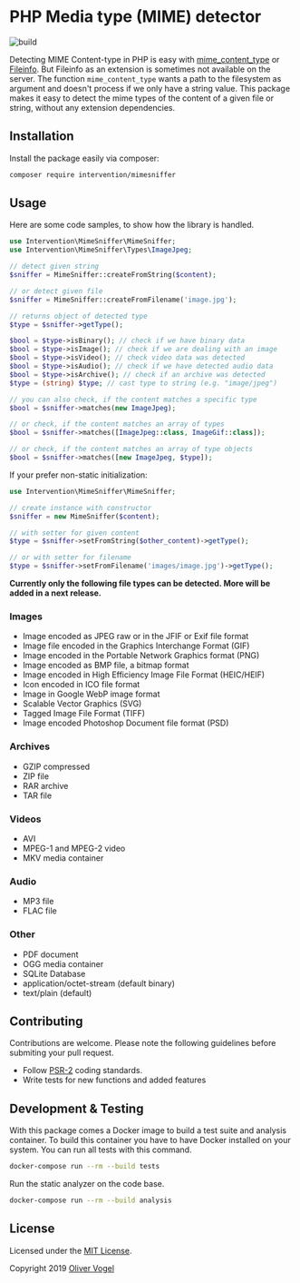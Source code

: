 # PHP Media type (MIME) detector

![build](https://github.com/Intervention/mimesniffer/workflows/build/badge.svg)

Detecting MIME Content-type in PHP is easy with [mime_content_type](https://www.php.net/manual/en/function.mime-content-type.php) or [Fileinfo](https://www.php.net/manual/en/book.fileinfo.php). But Fileinfo as an extension is sometimes not available on the server. The function `mime_content_type` wants a path to the filesystem as argument and doesn't process if we only have a string value. This package makes it easy to detect the mime types of the content of a given file or string, without any extension dependencies. 

## Installation

Install the package easily via composer:

```bash
composer require intervention/mimesniffer
```
## Usage

Here are some code samples, to show how the library is handled.

```php
use Intervention\MimeSniffer\MimeSniffer;
use Intervention\MimeSniffer\Types\ImageJpeg;

// detect given string
$sniffer = MimeSniffer::createFromString($content);

// or detect given file
$sniffer = MimeSniffer::createFromFilename('image.jpg');

// returns object of detected type 
$type = $sniffer->getType(); 

$bool = $type->isBinary(); // check if we have binary data
$bool = $type->isImage(); // check if we are dealing with an image
$bool = $type->isVideo(); // check video data was detected
$bool = $type->isAudio(); // check if we have detected audio data
$bool = $type->isArchive(); // check if an archive was detected
$type = (string) $type; // cast type to string (e.g. "image/jpeg")

// you can also check, if the content matches a specific type
$bool = $sniffer->matches(new ImageJpeg);

// or check, if the content matches an array of types
$bool = $sniffer->matches([ImageJpeg::class, ImageGif::class]);

// or check, if the content matches an array of type objects
$bool = $sniffer->matches([new ImageJpeg, $type]);
```

If your prefer non-static initialization:

```php
use Intervention\MimeSniffer\MimeSniffer;

// create instance with constructor
$sniffer = new MimeSniffer($content);

// with setter for given content
$type = $sniffer->setFromString($other_content)->getType();

// or with setter for filename
$type = $sniffer->setFromFilename('images/image.jpg')->getType();
```

**Currently only the following file types can be detected. More will be added in a next release.**

### Images

- Image encoded as JPEG raw or in the JFIF or Exif file format
- Image file encoded in the Graphics Interchange Format (GIF)
- Image encoded in the Portable Network Graphics format (PNG)
- Image encoded as BMP file, a bitmap format
- Image encoded in High Efficiency Image File Format (HEIC/HEIF)
- Icon encoded in ICO file format
- Image in Google WebP image format
- Scalable Vector Graphics (SVG)
- Tagged Image File Format (TIFF)
- Image encoded Photoshop Document file format (PSD)

### Archives

- GZIP compressed
- ZIP file
- RAR archive
- TAR file

### Videos

- AVI
- MPEG-1 and MPEG-2 video 
- MKV media container

### Audio

- MP3 file
- FLAC file

### Other

- PDF document
- OGG media container
- SQLite Database
- application/octet-stream (default binary)
- text/plain (default)

## Contributing

Contributions are welcome. Please note the following guidelines before submiting your pull request.

- Follow [PSR-2](http://www.php-fig.org/psr/psr-2/) coding standards.
- Write tests for new functions and added features

## Development & Testing

With this package comes a Docker image to build a test suite and analysis container. To build this container you have to have Docker installed on your system. You can run all tests with this command.

```bash
docker-compose run --rm --build tests
```

Run the static analyzer on the code base.

```bash
docker-compose run --rm --build analysis
```

## License

Licensed under the [MIT License](http://opensource.org/licenses/MIT).

Copyright 2019 [Oliver Vogel](https://olivervogel.com/)
